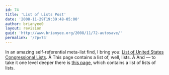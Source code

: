 ```yaml
---
id: 74
title: 'List of Lists Post'
date: '2008-11-29T19:39:48-05:00'
author: brianyee0
layout: revision
guid: 'http://www.brianyee.org/2008/11/72-autosave/'
permalink: '/?p=74'
---
```


In an amazing self-referential meta-list find, I bring you: [List of United States Congressional Lists](http://en.wikipedia.org/wiki/List_of_United_States_congressional_lists). Â This page contains a list of, well, lists. Â And — to take it one level deeper there is [this page](http://en.wikipedia.org/wiki/Lists_of_lists), which contains a list of lists of lists.
